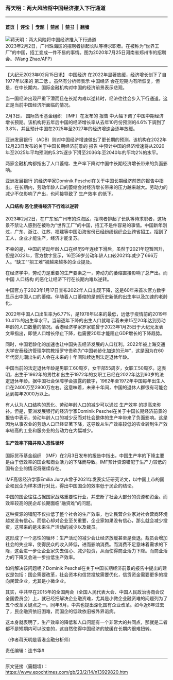 ### 蒋天明：两大风险将中国经济推入下行通道

---

#### [首页](../../../..?n13929820) &nbsp;|&nbsp; [评论](../../../../../epoch-comment?n13929820) &nbsp;|&nbsp; [专题](../../../../../epoch-special?n13929820) &nbsp;|&nbsp; [禁闻](../../../../../epoch-news?n13929820) &nbsp;|&nbsp; [禁书](../../../../../books?n13929820) &nbsp;|&nbsp; [翻墙](https://github.com/gfw-breaker/nogfw/blob/master/README.md?n13929820)


<div><img alt="蒋天明：两大风险将中国经济推入下行通道" class="attachment-djy_600_400 size-djy_600_400 wp-post-image" src="https://i.epochtimes.com/assets/uploads/2023/02/id13929827-000_1VR2R6-600x400.jpg"/>
<div class="caption">
 2023年2月2日，广州珠海区的招聘者排起长队等待求职者。在被称为“世界工厂”的中国，招工变成一件不易的事情。图为2020年7月25日河南省郑州市的招聘会。(Wang Zhao/AFP)
</div></div><hr/><div class="post_content" id="artbody" itemprop="articleBody">
 <!-- article content begin -->
 <p>
  【大纪元2023年02月15日讯】
  <ok href="https://www.epochtimes.com/gb/tag/%E4%B8%AD%E5%9B%BD%E7%BB%8F%E6%B5%8E.html">
   中国经济
  </ok>
  在2022年显著放缓，经济增长创下了自1977年以来的
  <ok href="https://data.worldbank.org.cn/indicator/NY.GDP.MKTP.KD.ZG?locations=CN">
   第二低
  </ok>
  。虽然有分析师表示
  <ok href="https://www.epochtimes.com/gb/tag/%E4%B8%AD%E5%9B%BD%E7%BB%8F%E6%B5%8E.html">
   中国经济
  </ok>
  会在短期内有所恢复，但是，在中长期内，国际金融机构对中国的经济前景表示悲观。
 </p>
 <p>
  当一国经济出现严重下滑而且在长期内难以逆转时，经济往往会步入下行通道。这正是当前中国经济所面临的情况。
 </p>
 <p>
  2月3日，
  <ok href="https://www.epochtimes.com/gb/tag/%E5%9B%BD%E9%99%85%E8%B4%A7%E5%B8%81%E5%9F%BA%E9%87%91%E7%BB%84%E7%BB%87.html">
   国际货币基金组织
  </ok>
  （IMF）在发布的
  <ok href="https://www.imf.org/en/Publications/CR/Issues/2023/02/02/Peoples-Republic-of-China-2022-Article-IV-Consultation-Press-Release-Staff-Report-and-529067">
   报告
  </ok>
  中大幅下调了中国中期经济增长预期。该机构将五年后中国的经济增长率从去年10月份预测的4.6%下调到了3.8%，并且预计中国在2025年至2027年的经济增速会逐年放缓。
 </p>
 <p>
  <ok href="https://www.epochtimes.com/gb/tag/%E4%BA%9A%E6%B4%B2%E5%8F%91%E5%B1%95%E9%93%B6%E8%A1%8C.html">
   亚洲发展银行
  </ok>
  （ADB）则对中国经济增速做出了更长期的预测。该机构在2022年12月23日发布的关于中国长期经济前景的
  <ok href="https://www.adb.org/sites/default/files/publication/849946/eawp-054-long-term-growth-prospects-prc.pdf">
   报告
  </ok>
  中预计中国的经济增速将从2020年至2025年平均预测的5.3%逐步下滑至2036年至2040年的平均2%的水平。
 </p>
 <p>
  两家金融机构都指出了人口萎缩、生产率下降对中国中长期经济增长带来的负面影响。
 </p>
 <p>
  <ok href="https://www.epochtimes.com/gb/tag/%E4%BA%9A%E6%B4%B2%E5%8F%91%E5%B1%95%E9%93%B6%E8%A1%8C.html">
   亚洲发展银行
  </ok>
  的经济学家Dominik Peschel在关于中国长期经济前景的报告中指出，在长期内，劳动年龄人口的萎缩会对经济增长带来的压力越来越大。劳动力的减少不仅影响了产出，也间接导致了
  <ok href="https://www.epochtimes.com/gb/tag/%E7%94%9F%E4%BA%A7%E6%95%88%E7%8E%87.html">
   生产效率
  </ok>
  的低下。
 </p>
 <h4>
  <ok href="https://www.epochtimes.com/gb/tag/%E4%BA%BA%E5%8F%A3%E7%BB%93%E6%9E%84.html">
   人口结构
  </ok>
  恶化使得经济下行难以逆转
 </h4>
 <p>
  2023年2月2日，在广东省广州市的珠海区，招聘者排起了长队等待求职者，这场景不禁让人感到在被称为“世界工厂”的中国，招工不是件容易的事情。中国新年刚过，广东、浙江、江苏、福建等中国沿海省份已经纷纷组织企业跨省招工。招到了工人，企业才能生产，经济才能复苏。
 </p>
 <p>
  不幸的是，中国的劳动年龄人口在经历9年连续下滑后，虽然于2021年短暂回升，但是2022年，官方数字显示，16至59岁劳动年龄人口较2021年减少了666万人。“缺工”“招工难”被越来越多的企业提及。
 </p>
 <p>
  在经济学中，劳动力是重要的生产要素之一，劳动力的萎缩直接影响了总产出。而中国
  <ok href="https://www.epochtimes.com/gb/tag/%E4%BA%BA%E5%8F%A3%E7%BB%93%E6%9E%84.html">
   人口结构
  </ok>
  的恶化让经济下行在长期内难以逆转。
 </p>
 <p>
  中国官方于2023年1月17日宣布2022年人口出现下降，这是60年来首次官方数字显示出中国人口的萎缩。伴随着人口萎缩的是创历史新低的出生率以及加速的老龄化。
 </p>
 <p>
  2022年中国人口出生率为6.77%，是1978年以来的最低，远低于疫情前的2019年10.41%的出生率水平。当前逐年下降的出生人口就暗示着未来15至20年达到劳动年龄的人口数量的情况。香港经济学家罗家聪曾于2023年1月25日于大纪元发表文章指出，即使人口增长停止下降，也需要20年才能阻止GDP增长的下降趋势。
 </p>
 <p>
  同时，中国老龄化的加速也让中国失去经济发展的人口红利。2022年被上海交通大学安泰经济管理学院教授罗守贵称为“中国老龄化加速的元年”，这是因为在60年代婴儿潮出生的人会在未来的十年间陆续达到法定退休年龄。
 </p>
 <p>
  中国当前的法定退休年龄是男职工60周岁，女干部55周岁，女职工50周岁。这表明，出生于1962年的男性和出生于1972年的女职工已经在2022年达到60岁的法定退休年龄。据中国社会保障学会披露的数字，1962年至1972年中国每年出生人口在2400万至2900万左右。这意味着，未来十年间，中国的退休人群很有可能会达到每年2000万以上。
 </p>
 <p>
  有人认为人口结构的恶化、劳动年龄人口的减少可以通过
  <ok href="https://www.epochtimes.com/gb/tag/%E7%94%9F%E4%BA%A7%E6%95%88%E7%8E%87.html">
   生产效率
  </ok>
  的提高来弥补。但是，亚洲发展银行的经济学家Dominik Peschel在关于中国长期经济前景的报告中表示，劳动年龄人口的减少反而对社会整体的生产率带来了负面影响。这是因为从事农业的劳动人口已经显著下降，这导致从生产效率较低的农业转到生产效率较高的工业和服务业的劳动力在大幅减少。
 </p>
 <h4>
  生产效率下降并陷入恶性循环
 </h4>
 <p>
  <ok href="https://www.epochtimes.com/gb/tag/%E5%9B%BD%E9%99%85%E8%B4%A7%E5%B8%81%E5%9F%BA%E9%87%91%E7%BB%84%E7%BB%87.html">
   国际货币基金组织
  </ok>
  （IMF）在2月3日发布的报告中指出，中国生产率的下降主要是由于低效率的国企和商业活力的下降而导致。IMF预计资源错配于生产力较低的国有企业的情况将继续存在。
 </p>
 <p>
  IMF高级经济学家Emilia Jurzyk曾于2021年发表实证研究论文，以中国上市的国企和民企为样本进行对比，得出中国国企的效率低于民企的结论。
 </p>
 <p>
  中国的国企往往占据国家战略重要性行业，并垄断了社会大部分的资源和资金。而效率较高的民企却长期面临“融资难”的问题。
 </p>
 <p>
  这种资源的错配不仅拉低了整个社会的生产效率，也让民营企业家对社会营商环境越发没有信心。而信心却对企业至关重要，企业家如果没有信心，那么就会减少投资，这带来的是未来生产活动的减少以及裁员。
 </p>
 <p>
  这形成了一个恶性的循环：生产活动的减少会让经济放缓甚至是衰退。裁员会增加社会的失业率，使得民众的收入降低，进而影响消费。而消费不足意味着需求的下降，这会进一步让企业家失去信心、减少投资，从而使得商业活力下降。而商业活力的下降又会进一步拉低生产效率。
 </p>
 <p>
  如何解决该问题呢？Dominik Peschel在关于中国长期经济前景的报告中提出的建议是包括：国企需要改革，社会资本和信贷投放需要优化，信贷资金需要更多的投向民营企业，尤其是小微企业。
 </p>
 <p>
  其实，中共早在2015年的全国两会（全国人民代表大会、中国人民政治协商会议全国委员会）上，就已经把解决企业融资难，尤其是小微企业融资难的问题列为了五个改革关键点之一。同年8月，中共也提出深化国有企业改革。如今近8年过去了，民企融资依旧困难，而国企的低效依旧被外界诟病。
 </p>
 <p>
  这本身就表明了，生产效率的降低和人口问题有一个非常大的共同点，那就是二者都不是短期内可以改变的，这自然使得中国经济的放缓在长期内很难扭转。
 </p>
 <p>
  （作者蒋天明是香港金融分析师）
 </p>
 <p>
  责任编辑：连书华#
 </p>
 <!-- article content end -->
 <div id="below_article_ad">
 </div>
</div>


---

原文链接（需翻墙）：https://www.epochtimes.com/gb/23/2/14/n13929820.htm